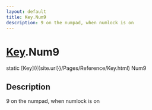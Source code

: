 ```yaml
---
layout: default
title: Key.Num9
description: 9 on the numpad, when numlock is on
---
```

# [Key]({{site.url}}/Pages/Reference/Key.html).Num9

<div class='signature' markdown='1'>
static [Key]({{site.url}}/Pages/Reference/Key.html) Num9
</div>

## Description
9 on the numpad, when numlock is on

